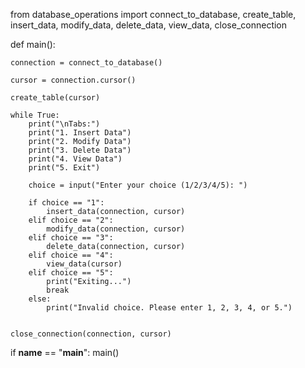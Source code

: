 from database_operations import connect_to_database, create_table, insert_data, modify_data, delete_data, view_data, close_connection

def main():

    connection = connect_to_database()

    cursor = connection.cursor()

    create_table(cursor)

    while True:
        print("\nTabs:")
        print("1. Insert Data")
        print("2. Modify Data")
        print("3. Delete Data")
        print("4. View Data")
        print("5. Exit")

        choice = input("Enter your choice (1/2/3/4/5): ")

        if choice == "1":
            insert_data(connection, cursor)
        elif choice == "2":
            modify_data(connection, cursor)
        elif choice == "3":
            delete_data(connection, cursor)
        elif choice == "4":
            view_data(cursor)
        elif choice == "5":
            print("Exiting...")
            break
        else:
            print("Invalid choice. Please enter 1, 2, 3, 4, or 5.")


    close_connection(connection, cursor)

if __name__ == "__main__":
    main()
